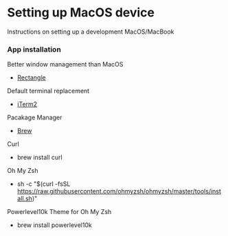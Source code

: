 # Setting up MacOS device

Instructions on setting up a development MacOS/MacBook

### App installation

Better window management than MacOS

- [Rectangle](https://rectangleapp.com/)
 
Default terminal replacement

- [iTerm2](https://iterm2.com/)

Pacakage Manager

- [Brew](https://brew.sh/)

Curl
- brew install curl

Oh My Zsh
- sh -c "$(curl -fsSL https://raw.githubusercontent.com/ohmyzsh/ohmyzsh/master/tools/install.sh)"
  
Powerlevel10k Theme for Oh My Zsh
- brew install powerlevel10k
